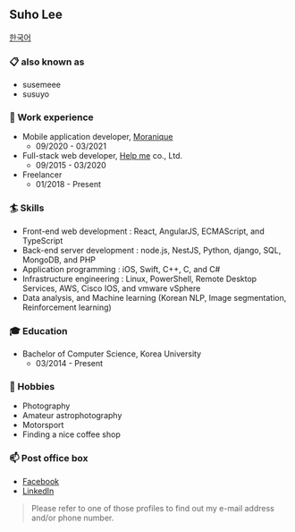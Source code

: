 ## Suho Lee

[한국어](https://github.com/susemeee/susemeee/blob/master/README-ko.md)

### 📋 also known as
- susemeee
- susuyo

### 📝 Work experience
- Mobile application developer, [Moranique](https://app.moranique.com)
  - 09/2020 - 03/2021
- Full-stack web developer, [Help me](https://www.help-me.kr) co., Ltd.
  - 09/2015 - 03/2020
- Freelancer
  - 01/2018 - Present

### 🏄‍ Skills
- Front-end web development : React, AngularJS, ECMAScript, and TypeScript
- Back-end server development : node.js, NestJS, Python, django, SQL, MongoDB, and PHP
- Application programming : iOS, Swift, C++, C, and C#
- Infrastructure engineering : Linux, PowerShell, Remote Desktop Services, AWS, Cisco IOS, and vmware vSphere
- Data analysis, and Machine learning (Korean NLP, Image segmentation, Reinforcement learning)

### 🎓 Education
- Bachelor of Computer Science, Korea University
  - 03/2014 - Present

### 🔭 Hobbies
- Photography
- Amateur astrophotography
- Motorsport
- Finding a nice coffee shop

### 📫 Post office box
- [Facebook](https://facebook.com/susemeee)
- [LinkedIn](https://linkedin.com/in/suho-lee-00274211b)
> Please refer to one of those profiles to find out my e-mail address and/or phone number.

<!--
**susemeee/susemeee** is a ✨ _special_ ✨ repository because its `README.md` (this file) appears on your GitHub profile.
-->
